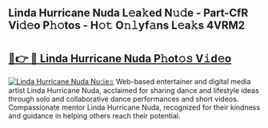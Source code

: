 ## Linda Hurricane Nuda L𝚎a𝚔ed N𝚞𝚍e - Part-CfR Vi𝚍𝚎o P𝚑𝚘tos - H𝚘𝚝 O𝚗𝚕yf𝚊ns L𝚎a𝚔s 4VRM2

# <h2><a href="http://kf2rx5l.oniu.top/?m=Linda+Hurricane+Nuda">🔗👉 🔴 Linda Hurricane Nuda P𝚑ot𝚘𝚜 V𝚒d𝚎o</a></h2>

[![Linda Hurricane Nuda Nu𝚍e𝚜](https://i.imgur.com/0qMVB7G.gif)](http://kf2rx5l.oniu.top/?m=Linda+Hurricane+Nuda)
Web-based entertainer and digital media artist Linda Hurricane Nuda, acclaimed for sharing dance and lifestyle ideas through solo and collaborative dance performances and short videos. Compassionate mentor Linda Hurricane Nuda, recognized for their kindness and guidance in helping others reach their potential.  

